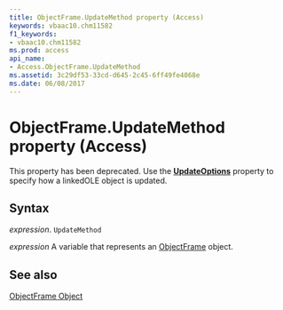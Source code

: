 ```yaml
---
title: ObjectFrame.UpdateMethod property (Access)
keywords: vbaac10.chm11582
f1_keywords:
- vbaac10.chm11582
ms.prod: access
api_name:
- Access.ObjectFrame.UpdateMethod
ms.assetid: 3c29df53-33cd-d645-2c45-6ff49fe4068e
ms.date: 06/08/2017
---
```



# ObjectFrame.UpdateMethod property (Access)

This property has been deprecated. Use the  **[UpdateOptions](Access.ObjectFrame.UpdateOptions.md)** property to specify how a linkedOLE object is updated.


## Syntax

 _expression_. `UpdateMethod`

 _expression_ A variable that represents an [ObjectFrame](Access.ObjectFrame.md) object.


## See also


[ObjectFrame Object](Access.ObjectFrame.md)


